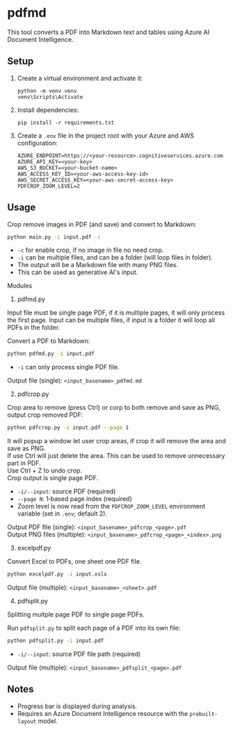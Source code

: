pdfmd
=====

This tool converts a PDF into Markdown text and tables using Azure AI Document Intelligence.


Setup
-----

1. Create a virtual environment and activate it:

   ```
   python -m venv venv
   venv\Scripts\Activate
   ```

2. Install dependencies:

   ```
   pip install -r requirements.txt
   ```

3. Create a `.env` file in the project root with your Azure and AWS configuration:

   ```dotenv
   AZURE_ENDPOINT=https://<your-resource>.cognitiveservices.azure.com
   AZURE_API_KEY=<your-key>
   AWS_S3_BUCKET=<your-bucket-name>
   AWS_ACCESS_KEY_ID=<your-aws-access-key-id>
   AWS_SECRET_ACCESS_KEY=<your-aws-secret-access-key>
   PDFCROP_ZOOM_LEVEL=2
   ```


Usage
-----

Crop remove images in PDF (and save) and convert to Markdown:  

```bash
python main.py -i input.pdf -c
```

- `-c` for enable crop, if no image in file no need crop.  
- `-i` can be multiple files, and can be a folder (will loop files in folder).  
- The output will be a Markdown file with many PNG files.  
- This can be used as generative AI's input.  

Modules

1. pdfmd.py  

Input file must be single page PDF, if it is multiple pages, it will only process the first page.
Input can be multiple files, if input is a folder it will loop all PDFs in the folder.  

Convert a PDF to Markdown:

```bash
python pdfmd.py -i input.pdf
```

- `-i` can only process single PDF file.  

Output file (single): `<input_basename>_pdfmd.md`  

2. pdfcrop.py  

Crop area to remove (press Ctrl) or corp to both remove and save as PNG, output crop removed PDF:  

```bash
python pdfcrop.py -i input.pdf --page 1
```

It will popup a window let user crop areas, if crop it will remove the area and save as PNG.  
If use Ctrl will just delete the area. This can be used to remove unnecessary part in PDF.  
Use Ctrl + Z to undo crop.  
Crop output is single page PDF.  

- `-i/--input`: source PDF (required)  
- `--page N`: 1‑based page index (required)  
- Zoom level is now read from the `PDFCROP_ZOOM_LEVEL` environment variable (set in `.env`; default 2).  

Output PDF file (single): `<input_basename>_pdfcrop_<page>.pdf`  
Output PNG files (multiple): `<input_basename>_pdfcrop_<page>_<index>.png`  

3. excelpdf.py  

Convert Excel to PDFs, one sheet one PDF file.  

```bash
python excelpdf.py -i input.xslx
```

Output file (multiple): `<input_basename>_<sheet>.pdf`  

4. pdfsplit.py

Splitting multple page PDF to single page PDFs.  

Run `pdfsplit.py` to split each page of a PDF into its own file:
```bash
python pdfsplit.py -i input.pdf
```

- `-i/--input`: source PDF file path (required)

Output file (multiple): `<input_basename>_pdfsplit_<page>.pdf`  


Notes
-----

- Progress bar is displayed during analysis.
- Requires an Azure Document Intelligence resource with the `prebuilt-layout` model.
